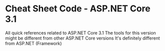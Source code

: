 ﻿# Cheat Sheet Code - ASP.NET Core 3.1

All quick references related to ASP.NET Core 3.1
The tools for this version might be different from other ASP.NET Core versions
It's definitely different from ASP.NET (Framework)
